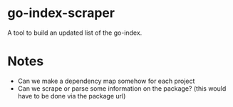 # go-index-scraper

A tool to build an updated list of the go-index.

# Notes

- Can we make a dependency map somehow for each project
- Can we scrape or parse some information on the package? (this would have to be done via the package url)
